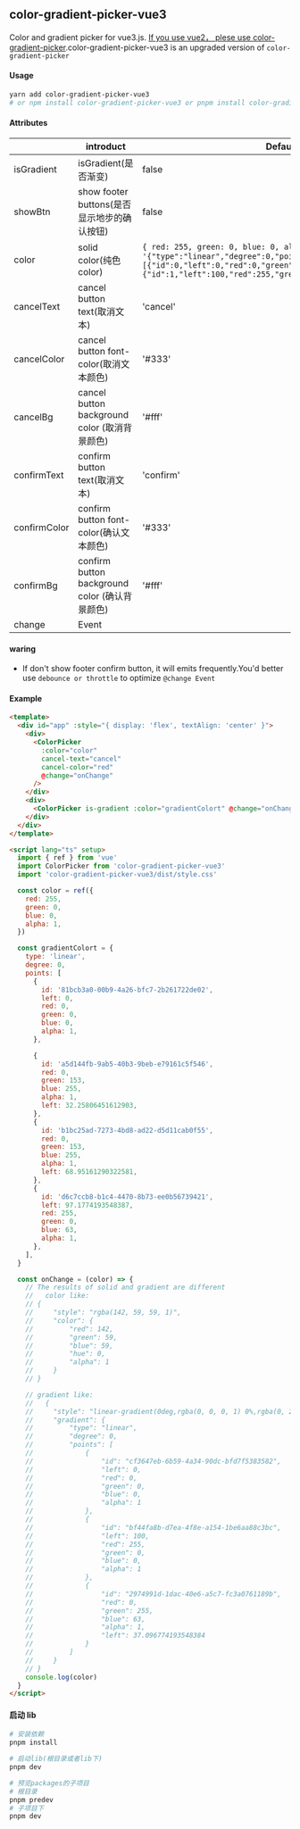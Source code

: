 <!--
 * @Descripttion:
 * @version:
 * @Author: June
 * @Date: 2023-03-17 22:02:02
 * @LastEditors: June
 * @LastEditTime: 2023-10-06 20:06:57
-->

## color-gradient-picker-vue3

Color and gradient picker for vue3.js. [If you use vue2， plese use color-gradient-picker](https://github.com/arthay/vue-color-gradient-picker).color-gradient-picker-vue3 is an upgraded version of `color-gradient-picker`

#### Usage

```bash
yarn add color-gradient-picker-vue3
# or npm install color-gradient-picker-vue3 or pnpm install color-gradient-picker-vue3
```

#### Attributes

|              | introduct                                      | Default                                                                                                                                                                                                       |
| ------------ | ---------------------------------------------- | ------------------------------------------------------------------------------------------------------------------------------------------------------------------------------------------------------------- |
| isGradient   | isGradient(是否渐变)                           | false                                                                                                                                                                                                         |
| showBtn      | show footer buttons(是否显示地步的确认按钮)    | false                                                                                                                                                                                                         |
| color        | solid color(纯色 color)                        | `{ red: 255, green: 0, blue: 0, alpha: 1 } ` or `'{"type":"linear","degree":0,"points":[{"id":0,"left":0,"red":0,"green":0,"blue":0,"alpha":1},{"id":1,"left":100,"red":255,"green":0,"blue":0,"alpha":1}]}'` |
| cancelText   | cancel button text(取消文本)                   | 'cancel'                                                                                                                                                                                                      |
| cancelColor  | cancel button font-color(取消文本颜色)         | '#333'                                                                                                                                                                                                        |
| cancelBg     | cancel button background color (取消背景颜色)  | '#fff'                                                                                                                                                                                                        |
| confirmText  | confirm button text(取消文本)                  | 'confirm'                                                                                                                                                                                                     |
| confirmColor | confirm button font-color(确认文本颜色)        | '#333'                                                                                                                                                                                                        |
| confirmBg    | confirm button background color (确认背景颜色) | '#fff'                                                                                                                                                                                                        |
| change       | Event                                          |                                                                                                                                                                                                               |

#### waring

- If don't show footer confirm button, it will emits frequently.You'd better use `debounce or throttle` to optimize `@change Event`

#### Example

```html
<template>
  <div id="app" :style="{ display: 'flex', textAlign: 'center' }">
    <div>
      <ColorPicker
        :color="color"
        cancel-text="cancel"
        cancel-color="red"
        @change="onChange"
      />
    </div>
    <div>
      <ColorPicker is-gradient :color="gradientColort" @change="onChange" />
    </div>
  </div>
</template>

<script lang="ts" setup>
  import { ref } from 'vue'
  import ColorPicker from 'color-gradient-picker-vue3'
  import 'color-gradient-picker-vue3/dist/style.css'

  const color = ref({
    red: 255,
    green: 0,
    blue: 0,
    alpha: 1,
  })

  const gradientColort = {
    type: 'linear',
    degree: 0,
    points: [
      {
        id: '81bcb3a0-00b9-4a26-bfc7-2b261722de02',
        left: 0,
        red: 0,
        green: 0,
        blue: 0,
        alpha: 1,
      },

      {
        id: 'a5d144fb-9ab5-40b3-9beb-e79161c5f546',
        red: 0,
        green: 153,
        blue: 255,
        alpha: 1,
        left: 32.25806451612903,
      },
      {
        id: 'b1bc25ad-7273-4bd8-ad22-d5d11cab0f55',
        red: 0,
        green: 153,
        blue: 255,
        alpha: 1,
        left: 68.95161290322581,
      },
      {
        id: 'd6c7ccb8-b1c4-4470-8b73-ee0b56739421',
        left: 97.1774193548387,
        red: 255,
        green: 0,
        blue: 63,
        alpha: 1,
      },
    ],
  }

  const onChange = (color) => {
    // The results of solid and gradient are different
    //   color like:
    // {
    //     "style": "rgba(142, 59, 59, 1)",
    //     "color": {
    //         "red": 142,
    //         "green": 59,
    //         "blue": 59,
    //         "hue": 0,
    //         "alpha": 1
    //     }
    // }

    // gradient like:
    //   {
    //     "style": "linear-gradient(0deg,rgba(0, 0, 0, 1) 0%,rgba(0, 255, 63, 1) 37.096774193548384%,rgba(255, 0, 0, 1) 100%)",
    //     "gradient": {
    //         "type": "linear",
    //         "degree": 0,
    //         "points": [
    //             {
    //                 "id": "cf3647eb-6b59-4a34-90dc-bfd7f5383582",
    //                 "left": 0,
    //                 "red": 0,
    //                 "green": 0,
    //                 "blue": 0,
    //                 "alpha": 1
    //             },
    //             {
    //                 "id": "bf44fa8b-d7ea-4f8e-a154-1be6aa88c3bc",
    //                 "left": 100,
    //                 "red": 255,
    //                 "green": 0,
    //                 "blue": 0,
    //                 "alpha": 1
    //             },
    //             {
    //                 "id": "2974991d-1dac-40e6-a5c7-fc3a0761189b",
    //                 "red": 0,
    //                 "green": 255,
    //                 "blue": 63,
    //                 "alpha": 1,
    //                 "left": 37.096774193548384
    //             }
    //         ]
    //     }
    // }
    console.log(color)
  }
</script>
```

#### 启动 lib

```bash
# 安装依赖
pnpm install

# 启动lib(根目录或者lib下)
pnpm dev

# 预览packages的子项目
# 根目录
pnpm predev
# 子项目下
pnpm dev
```
